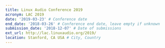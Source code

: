 ```yaml
---
title: Linux Audio Conference 2019
acronym: LAC 2019
date: '2019-03-23' # Conference date
end_date: '2018-03-26' # Conference end date, leave empty if unknown
submission_date: '2018-12-07' # Date of submissions
ext_url: http://lac.linuxaudio.org/2019/
location: Stanford, CA USA # City, Country
---
```

